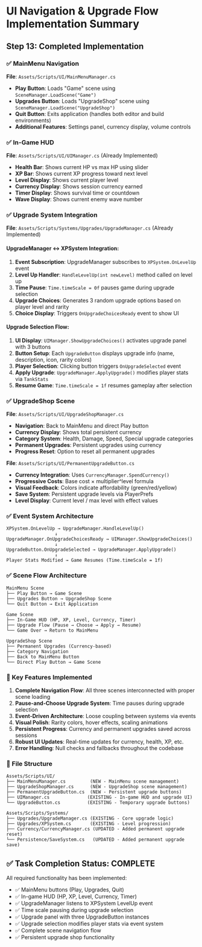 # UI Navigation & Upgrade Flow Implementation Summary

## Step 13: Completed Implementation

### ✅ MainMenu Navigation
**File**: `Assets/Scripts/UI/MainMenuManager.cs`
- **Play Button**: Loads "Game" scene using `SceneManager.LoadScene("Game")`
- **Upgrades Button**: Loads "UpgradeShop" scene using `SceneManager.LoadScene("UpgradeShop")`
- **Quit Button**: Exits application (handles both editor and build environments)
- **Additional Features**: Settings panel, currency display, volume controls

### ✅ In-Game HUD
**File**: `Assets/Scripts/UI/UIManager.cs` (Already Implemented)
- **Health Bar**: Shows current HP vs max HP using slider
- **XP Bar**: Shows current XP progress toward next level
- **Level Display**: Shows current player level
- **Currency Display**: Shows session currency earned
- **Timer Display**: Shows survival time or countdown
- **Wave Display**: Shows current enemy wave number

### ✅ Upgrade System Integration
**File**: `Assets/Scripts/Systems/Upgrades/UpgradeManager.cs` (Already Implemented)

#### UpgradeManager ↔ XPSystem Integration:
1. **Event Subscription**: UpgradeManager subscribes to `XPSystem.OnLevelUp` event
2. **Level Up Handler**: `HandleLevelUp(int newLevel)` method called on level up
3. **Time Pause**: `Time.timeScale = 0f` pauses game during upgrade selection
4. **Upgrade Choices**: Generates 3 random upgrade options based on player level and rarity
5. **Choice Display**: Triggers `OnUpgradeChoicesReady` event to show UI

#### Upgrade Selection Flow:
1. **UI Display**: `UIManager.ShowUpgradeChoices()` activates upgrade panel with 3 buttons
2. **Button Setup**: Each `UpgradeButton` displays upgrade info (name, description, icon, rarity colors)
3. **Player Selection**: Clicking button triggers `OnUpgradeSelected` event
4. **Apply Upgrade**: `UpgradeManager.ApplyUpgrade()` modifies player stats via `TankStats`
5. **Resume Game**: `Time.timeScale = 1f` resumes gameplay after selection

### ✅ UpgradeShop Scene
**File**: `Assets/Scripts/UI/UpgradeShopManager.cs`
- **Navigation**: Back to MainMenu and direct Play button
- **Currency Display**: Shows total persistent currency
- **Category System**: Health, Damage, Speed, Special upgrade categories
- **Permanent Upgrades**: Persistent upgrades using currency
- **Progress Reset**: Option to reset all permanent upgrades

**File**: `Assets/Scripts/UI/PermanentUpgradeButton.cs`
- **Currency Integration**: Uses `CurrencyManager.SpendCurrency()`
- **Progressive Costs**: Base cost × multiplier^level formula
- **Visual Feedback**: Colors indicate affordability (green/red/yellow)
- **Save System**: Persistent upgrade levels via PlayerPrefs
- **Level Display**: Current level / max level with effect values

### ✅ Event System Architecture
```
XPSystem.OnLevelUp → UpgradeManager.HandleLevelUp()
                  ↓
UpgradeManager.OnUpgradeChoicesReady → UIManager.ShowUpgradeChoices()
                  ↓
UpgradeButton.OnUpgradeSelected → UpgradeManager.ApplyUpgrade()
                  ↓
Player Stats Modified → Game Resumes (Time.timeScale = 1f)
```

### ✅ Scene Flow Architecture
```
MainMenu Scene
├── Play Button → Game Scene
├── Upgrades Button → UpgradeShop Scene
└── Quit Button → Exit Application

Game Scene
├── In-Game HUD (HP, XP, Level, Currency, Timer)
├── Upgrade Flow (Pause → Choose → Apply → Resume)
└── Game Over → Return to MainMenu

UpgradeShop Scene
├── Permanent Upgrades (Currency-based)
├── Category Navigation
├── Back to MainMenu Button
└── Direct Play Button → Game Scene
```

### 🎯 Key Features Implemented

1. **Complete Navigation Flow**: All three scenes interconnected with proper scene loading
2. **Pause-and-Choose Upgrade System**: Time pauses during upgrade selection
3. **Event-Driven Architecture**: Loose coupling between systems via events
4. **Visual Polish**: Rarity colors, hover effects, scaling animations
5. **Persistent Progress**: Currency and permanent upgrades saved across sessions
6. **Robust UI Updates**: Real-time updates for currency, health, XP, etc.
7. **Error Handling**: Null checks and fallbacks throughout the codebase

### 📁 File Structure
```
Assets/Scripts/UI/
├── MainMenuManager.cs         (NEW - MainMenu scene management)
├── UpgradeShopManager.cs      (NEW - UpgradeShop scene management)
├── PermanentUpgradeButton.cs  (NEW - Persistent upgrade buttons)
├── UIManager.cs              (EXISTING - In-game HUD and upgrade UI)
└── UpgradeButton.cs          (EXISTING - Temporary upgrade buttons)

Assets/Scripts/Systems/
├── Upgrades/UpgradeManager.cs (EXISTING - Core upgrade logic)
├── Upgrades/XPSystem.cs       (EXISTING - Level progression)
├── Currency/CurrencyManager.cs (UPDATED - Added permanent upgrade reset)
└── Persistence/SaveSystem.cs   (UPDATED - Added permanent upgrade save)
```

## ✅ Task Completion Status: **COMPLETE**

All required functionality has been implemented:
- ✅ MainMenu buttons (Play, Upgrades, Quit)
- ✅ In-game HUD (HP, XP, Level, Currency, Timer)
- ✅ UpgradeManager listens to XPSystem LevelUp event
- ✅ Time scale pausing during upgrade selection
- ✅ Upgrade panel with three UpgradeButton instances
- ✅ Upgrade selection modifies player stats via event system
- ✅ Complete scene navigation flow
- ✅ Persistent upgrade shop functionality
